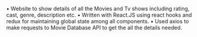 •	Website to show details of all the Movies and Tv shows including rating, cast, genre, description etc.
•	Written with React.JS using react hooks and redux for maintaining global state among all components.
•	Used axios to make requests to Movie Database API to get the all the details needed.

